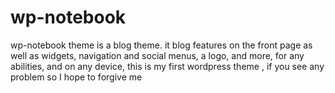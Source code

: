 # wp-notebook
wp-notebook theme is a blog theme. it blog features  on the front page as well as widgets, navigation and social menus, a logo, and more, for any abilities, and on any device,
this is my first wordpress theme , if you  see any problem so I hope  to forgive me
